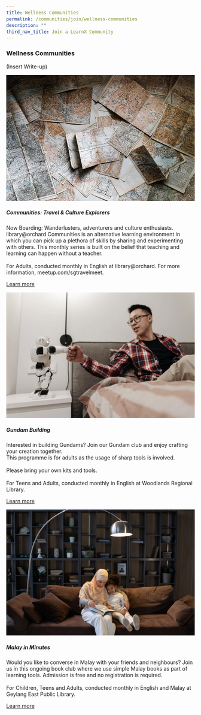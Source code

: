 ```yaml
---
title: Wellness Communities
permalink: /communities/join/wellness-communities
description: ""
third_nav_title: Join a LearnX Community
---
```

### **Wellness Communities**
(Insert Write-up)

<div class="row is-multiline">
  <div class="col is-half-tablet padding--bottom--lg">
    <img src="/images/learning-communities/wellness/LC-Wellness-CommunitiesTravel-01.jpg" alt="Communities: Travel & Culture Explorers">
    <div class="margin--top--lg">
      <h5 class="margin--top--sm margin--bottom--sm"><b>Communities: Travel & Culture Explorers</b></h5>
      <p class="margin--top--sm margin--bottom--sm">Now Boarding: Wanderlusters, adventurers and culture enthusiasts.
library@orchard Communities is an alternative learning environment in which you can pick up a plethora of skills by sharing and experimenting with others. This monthly series is built on the belief that teaching and learning can happen without a teacher. <br><br>
For Adults, conducted monthly in English at library@orchard. For more information, meetup.com/sgtravelmeet.</p>
      <p class="margin--top--sm margin--bottom--sm"><a href="https://go.gov.sg/lcsessions" target="_blank">Learn more</a></p>
    </div>
  </div>
  <div class="col is-half-tablet padding--bottom--lg">
    <img src="/images/learning-communities/wellness/LC-Wellness-GundamBuilding-01.jpg" alt=" Gundam Building">
    <div class="margin--top--lg">
      <h5 class="margin--top--sm margin--bottom--sm"><b> Gundam Building </b></h5>
      <p class="margin--top--sm margin--bottom--sm"> Interested in building Gundams?
Join our Gundam club and enjoy crafting your creation together. <br>
This programme is for adults as the usage of sharp tools is involved. <br><br>
Please bring your own kits and tools. <br><br>
For Teens and Adults, conducted monthly in English at Woodlands Regional Library.</p>
      <p class="margin--top--sm margin--bottom--sm"><a href="https://go.gov.sg/lcsessions" target="_blank">Learn more</a></p>
    </div>
  </div>
<div class="col is-half-tablet padding--bottom--lg">
    <img src="/images/learning-communities/reading/LC-Reading-StockImage-08.jpg" alt="Malay in Minutes">
    <div class="margin--top--lg">
      <h5 class="margin--top--sm margin--bottom--sm"><b> Malay in Minutes </b></h5>
      <p class="margin--top--sm margin--bottom--sm"> Would you like to converse in Malay with your friends and neighbours? Join us in this ongoing book club where we use simple Malay books as part of learning tools. Admission is free and no registration is required. <br><br>
For Children, Teens and Adults, conducted monthly in English and Malay at Geylang East Public Library.</p>
      <p class="margin--top--sm margin--bottom--sm"><a href="https://go.gov.sg/lcsessions" target="_blank">Learn more</a></p>
    </div>
  </div>
